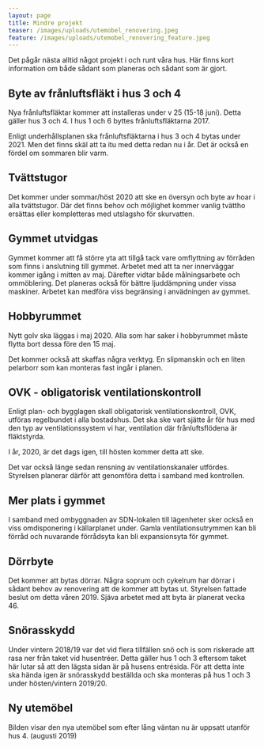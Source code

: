 ```yaml
---
layout: page
title: Mindre projekt
teaser: /images/uploads/utemobel_renovering.jpeg
feature: /images/uploads/utemobel_renovering_feature.jpeg
---
```

Det pågår nästa alltid något projekt i och runt våra hus. Här finns kort information om både sådant som planeras och sådant som är gjort. 

## Byte av frånluftsfläkt i hus 3 och 4

Nya frånluftsfläktar kommer att installeras under v 25 (15-18 juni). Detta gäller hus 3 och 4. I hus 1 och 6 byttes frånluftsfläktarna 2017.

Enligt underhållsplanen ska frånluftsfläktarna i hus 3 och 4 bytas under 2021. Men det finns skäl att ta itu med detta redan nu i år. Det är också en fördel om sommaren blir varm.

## Tvättstugor

Det kommer under sommar/höst 2020 att ske en översyn och byte av hoar i alla tvättstugor. Där det finns behov och möjlighet kommer vanlig tvättho ersättas eller kompletteras med utslagsho för skurvatten. 

## Gymmet utvidgas

Gymmet kommer att få större yta att tillgå tack vare omflyttning av förråden som finns i anslutning till gymmet. Arbetet med att ta ner innerväggar kommer igång i mitten av maj. Därefter vidtar både målningsarbete och ommöblering. Det planeras också för bättre ljuddämpning under vissa maskiner. Arbetet kan medföra viss begränsing i anvädningen av gymmet.

## Hobbyrummet

Nytt golv ska läggas i maj 2020. Alla som har saker i hobbyrummet måste flytta bort dessa före den 15 maj. 

Det kommer också att skaffas några verktyg. En slipmanskin och en liten pelarborr som kan monteras fast ingår i planen.

## OVK - obligatorisk ventilationskontroll

Enligt plan- och bygglagen skall obligatorisk ventilationskontroll, OVK, utföras regelbundet i alla bostadshus. Det ska ske vart sjätte år för hus med den typ av ventilationssystem vi har, ventilation där frånluftsflödena är fläktstyrda.

I år, 2020, är det dags igen, till hösten kommer detta att ske. 

Det var också länge sedan rensning av ventilationskanaler utfördes. Styrelsen planerar därför att genomföra detta i samband med kontrollen.

## Mer plats i gymmet

I samband med ombyggnaden av SDN-lokalen till lägenheter sker också en viss omdisponering i källarplanet under. Gamla ventilationsutrymmen kan bli förråd och nuvarande förrådsyta kan bli expansionsyta för gymmet. 

## Dörrbyte

Det kommer att bytas dörrar. Några soprum och cykelrum har dörrar i sådant behov av renovering att de kommer att bytas ut. Styrelsen fattade beslut om detta våren 2019. Sjäva arbetet med att byta är planerat vecka 46.

## Snörasskydd

Under vintern 2018/19 var det vid flera tillfällen snö och is som riskerade att rasa ner från taket vid husentréer. Detta gäller hus 1 och 3 eftersom taket här lutar så att den lägsta sidan är på husens entrésida. För att detta inte ska hända igen är snörasskydd beställda och ska monteras på hus 1 och 3 under hösten/vintern 2019/20.

## Ny utemöbel

Bilden visar den nya utemöbel som efter lång väntan nu är uppsatt utanför hus 4. (augusti 2019)